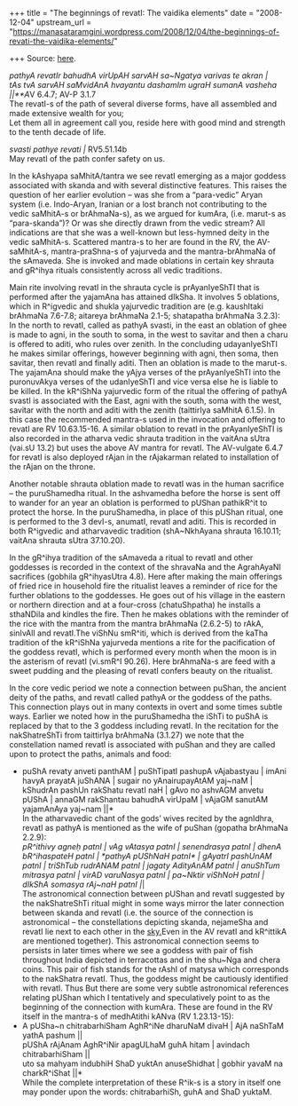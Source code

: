 +++
title = "The beginnings of revatI: The vaidika elements"
date = "2008-12-04"
upstream_url = "https://manasataramgini.wordpress.com/2008/12/04/the-beginnings-of-revati-the-vaidika-elements/"

+++
Source: [here](https://manasataramgini.wordpress.com/2008/12/04/the-beginnings-of-revati-the-vaidika-elements/).

*pathyA revatIr bahudhA virUpAH sarvAH sa\~Ngatya varivas te akran \|  
tAs tvA sarvAH saMvidAnA hvayantu dashamIm ugraH sumanA vasheha
\|\|**A*V 6.4.7; AV-P 3.1.7  
The revatI-s of the path of several diverse forms, have all assembled
and made extensive wealth for you;  
Let them all in agreement call you, reside here with good mind and
strength to the tenth decade of life.

*svasti pathye revati \|* RV5.51.14b  
May revatI of the path confer safety on us.

In the kAshyapa saMhitA/tantra we see revatI emerging as a major goddess
associated with skanda and with several distinctive features. This
raises the question of her earlier evolution – was she from a
“para-vedic” Aryan system (i.e. Indo-Aryan, Iranian or a lost branch not
contributing to the vedic saMhitA-s or brAhmaNa-s), as we argued for
kumAra, (i.e. marut-s as “para-skanda”)? Or was she directly drawn from
the vedic stream? All indications are that she was a well-known but
less-hymned deity in the vedic saMhitA-s. Scattered mantra-s to her are
found in the RV, the AV-saMhitA-s, mantra-praShna-s of yajurveda and the
mantra-brAhmaNa of the sAmaveda. She is invoked and made oblations in
certain key shrauta and gR^ihya rituals consistently across all vedic
traditions.

Main rite involving revatI in the shrauta cycle is prAyanIyeShTI that is
performed after the yajamAna has attained dIkSha. It involves 5
oblations, which in R^igvedic and shukla yajurvedic tradition are (e.g.
kaushItaki brAhmaNa 7.6-7.8; aitareya brAhmaNa 2.1-5; shatapatha
brAhmaNa 3.2.3): In the north to revatI, called as pathyA svasti, in the
east an oblation of ghee is made to agni, in the south to soma, in the
west to savitar and then a charu is offered to aditi, who rules over
zenith. In the concluding udayanIyeShTI he makes similar offerings,
however beginning with agni, then soma, then savitar, then revatI and
finally aditi. Then an oblation is made to the marut-s. The yajamAna
should make the yAjya verses of the prAyanIyeShTI into the puronuvAkya
verses of the udanIyeShTI and vice versa else he is liable to be killed.
In the kR^iShNa yajurvedic form of the ritual the offering of pathyA
svastI is associated with the East, agni with the south, soma with the
west, savitar with the north and aditi with the zenith (taittirIya
saMhitA 6.1.5). In this case the recommended mantra-s used in the
invocation and offering to revatI are RV 10.63.15-16. A similar oblation
to revatI in the prAyanIyeShTI is also recorded in the atharva vedic
shrauta tradition in the vaitAna sUtra (vai.sU 13.2) but uses the above
AV mantra for revatI. The AV-vulgate 6.4.7 for revatI is also deployed
rAjan in the rAjakarman related to installation of the rAjan on the
throne.

Another notable shrauta oblation made to revatI was in the human
sacrifice – the puruShamedha ritual. In the ashvamedha before the horse
is sent off to wander for an year an oblation is performed to pUShan
pathikR^it to protect the horse. In the puruShamedha, in place of this
pUShan ritual, one is performed to the 3 devI-s, anumatI, revatI and
aditi. This is recorded in both R^igvedic and atharvavedic tradition
(shA\~NkhAyana shrauta 16.10.11; vaitAna shrauta sUtra 37.10.20).

In the gR^ihya tradition of the sAmaveda a ritual to revatI and other
goddesses is recorded in the context of the shravaNa and the AgrahAyaNI
sacrifices (gobhila gR^ihyasUtra 4.8). Here after making the main
offerings of fried rice in household fire the ritualist leaves a
reminder of rice for the further oblations to the goddesses. He goes out
of his village in the eastern or northern direction and at a four-cross
(chatuShpatha) he installs a sthaNDila and kindles the fire. Then he
makes oblations with the reminder of the rice with the mantra from the
mantra brAhmaNa (2.6.2-5) to rAkA, sinIvAlI and revatI.The viShNu
smR^iti, which is derived from the kaTha tradition of the kR^iShNa
yajurveda mentions a rite for the pacification of the goddess revatI,
which is performed every month when the moon is in the asterism of
revatI (vi.smR^I 90.26). Here brAhmaNa-s are feed with a sweet pudding
and the pleasing of revatI confers beauty on the ritualist.

In the core vedic period we note a connection between puShan, the
ancient deity of the paths, and revatI called pathyA or the goddess of
the paths. This connection plays out in many contexts in overt and some
times subtle ways. Earlier we noted how in the puruShamedha the iShTi to
puShA is replaced by that to the 3 goddess including revatI. In the
recitation for the nakShatreShTi from taittirIya brAhmaNa (3.1.27) we
note that the constellation named revatI is associated with puShan and
they are called upon to protect the paths, animals and food:  
* puShA revaty anveti panthAM \| puShTipatI pashupA vAjabastyau \| imAni
havyA prayatA juShANA \| sugair no yAnairupayAtAM yaj\~naM \| kShudrAn
pashUn rakShatu revatI naH \| gAvo no ashvAGM anvetu pUShA \| annaGM
rakShantau bahudhA virUpaM \| vAjaGM sanutAM yajamAnAya yaj\~nam \|\|*  
In the atharvavedic chant of the gods’ wives recited by the agnIdhra,
revatI as pathyA is mentioned as the wife of puShan (gopatha brAhmaNa
2.2.9):  
*pR^ithivy agneḥ patnI \| vAg vAtasya patnI \| senendrasya patnI \|
dhenA bR^ihaspateH patnI \| \*pathyA pUShNaH patnI\* \| gAyatrI pashUnAM
patnI \| triShTub rudrANAM patnI \| jagaty AdityAnAM patnI \| anuShTum
mitrasya patnI \| virAD varuNasya patnI \| pa\~Nktir viShNoH patnI \|
dIkShA somasya rAj\~naH patnI \|*\|  
The astronomical connection between pUShan and revatI suggested by the
nakShatreShTi ritual might in some ways mirror the later connection
between skanda and revatI (i.e. the source of the connection is
astronomical – the constellations depicting skanda, nejameSha and revatI
lie next to each other in the
[sky.](http://photos1.blogger.com/photoInclude/x/blogger2/6438/855/1600/418809/nakShatra_nyAsa1.png)[](http://photos1.blogger.com/photoInclude/x/blogger2/6438/855/1600/418809/nakShatra_nyAsa1.png)Even
in the AV revatI and kR^ittikA are mentioned together). This
astronomical connection seems to persists in later times where we see a
goddess with pair of fish throughout India depicted in terracottas and
in the shu\~Nga and chera coins. This pair of fish stands for the rAshI
of matysa which corresponds to the nakShatra revatI. Thus, the goddess
might be cautiously identified with revatI. Thus But there are some very
subtle astronomical references relating pUShan which I tentatively and
speculatively point to as the beginning of the connection with kumAra.
These are found in the RV itself in the mantra-s of medhAtithi kANva (RV
1.23.13-15):  
* A pUSha\~n chitrabarhiSham AghR^iNe dharuNaM divaH \| AjA naShTaM
yathA pashum \|\|  
pUShA rAjAnam AghR^iNir apagULhaM guhA hitam \| avindach chitrabarhiSham
\|\|  
uto sa mahyam indubhiH ShaD yuktAn anuseShidhat \| gobhir yavaM na
charkR^iShat \|\|*  
While the complete interpretation of these R^ik-s is a story in itself
one may ponder upon the words: chitrabarhiSh, guhA and ShaD yuktaM.

